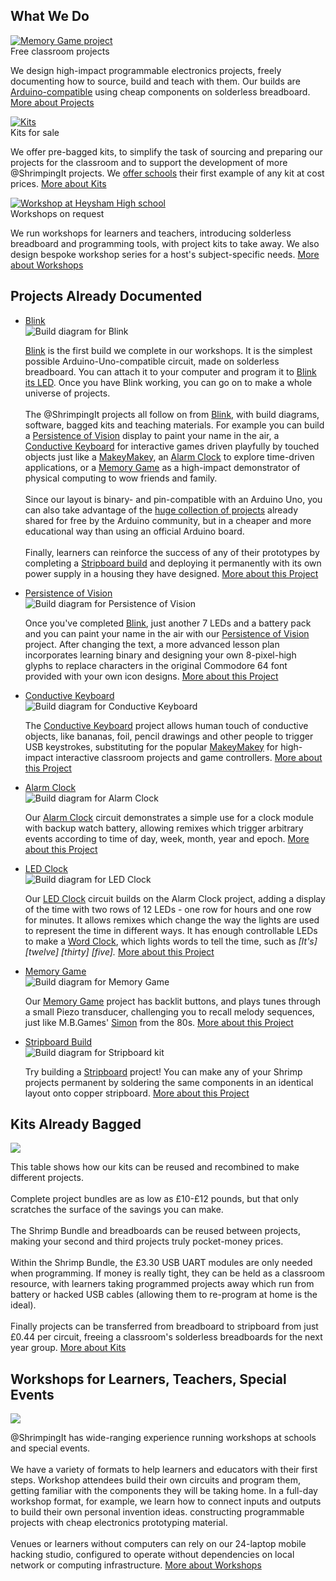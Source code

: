 <section id="what">
    <h2 class="line-behind" id="about"><span>What We Do</span></h2>
    <div class="cards">
        <div class="card">
            <div class="card-image">
                <a class="scroll-on-page-link" href="#project">
                    <img src="project/alarmclock/kit.png" alt="Memory Game project"/>
                </a>
            </div>
            <div class="card-header">
                Free classroom projects
            </div>
            <div class="card-copy">
                <p>
                    We design high-impact programmable electronics projects, freely documenting how to source, build and teach with them.
                    Our builds are <a target="_blank" href="http://arduino.cc">Arduino-compatible</a> using cheap components on solderless breadboard.
                    <a class="read-more scroll-on-page-link" href="#project">More about Projects</a>
                </p>
            </div>
        </div>
        <div class="card">
            <div class="card-image">
                <a class="scroll-on-page-link" href="#kit">
                    <img src="style/brand/kits.jpg" alt="Kits"/>
                </a>
            </div>
            <div class="card-header">
                Kits for sale
            </div>
            <div class="card-copy">
                <p>
                    We offer pre-bagged kits, to simplify the task of sourcing and preparing our projects for the classroom
                    and to support the development of more @ShrimpingIt projects. We <a href="./offer.html">offer schools</a> their first example of any kit at
                    cost prices.
                    <a class="read-more scroll-on-page-link" href="#kit">More about Kits</a>
                </p>
            </div>
        </div>
        <div class="card">
            <div class="card-image">
                <a class="scroll-on-page-link" href="#workshop">
                    <img src="style/brand/workshop.jpg" alt="Workshop at Heysham High school"/>
                </a>
            </div>
            <div class="card-header">
                Workshops on request
            </div>
            <div class="card-copy">
                <p>
                    We run workshops for learners and teachers, introducing solderless breadboard and programming
                    tools, with project kits to take away. We also design bespoke workshop series for a host's
                    subject-specific needs.
                    <a class="read-more scroll-on-page-link" href="#workshop">More about Workshops</a>
                </p>
            </div>
        </div>
    </div>
</section>
<section id="project">
    <h2 class="line-behind"><span>Projects Already Documented</span></h2>
    <ul class="accordion-tabs">
        <li class="tab-header-and-content">
            <a id="project-blink" href="javascript:void(0)" class="is-active tab-link">Blink</a>
            <div class="tab-content project blink">
                <img src="project/blink/kit.png" alt="Build diagram for Blink"/>
                <p>
                    <a href="./project/blink/">Blink</a> is the first build we complete in our workshops.
                    It is the simplest possible Arduino-Uno-compatible circuit, made on
                    solderless breadboard. You can attach it to your computer and program it to
                    <a target="_blank" href="http://arduino.cc/en/tutorial/blink">Blink its LED</a>.
                    Once you have Blink working, you can go on to make a whole universe of projects.
                    <br/><br/>
                    The @ShrimpingIt projects all follow on from <a href="project/blink/">Blink</a>, with build
                    diagrams, software, bagged kits and teaching materials. For example you can build
                    a <a href="#project-pov">Persistence of Vision</a> display to paint your name in the air,
                    a <a href="#project-keyboard">Conductive Keyboard</a> for interactive games driven playfully by
                    touched objects just like a <a target="_blank" href="http://makeymakey.com/">MakeyMakey</a>,
                    an <a href="#project-alarmclock">Alarm Clock</a> to explore time-driven applications,
                    or a <a href="#project-memory">Memory Game</a> as a high-impact demonstrator of physical computing
                    to wow friends and family.
                    <br/><br/>
                    Since our layout is binary-
                    and pin-compatible with an Arduino Uno, you can also take advantage of the
                    <a href="arduino.html">huge collection of projects</a> already shared for free by the Arduino
                    community, but in a cheaper and more educational way than using an official Arduino board.
                    <br/><br/>
                    Finally, learners can reinforce the success of any of their prototypes by completing a
                    <a href="#stripboard">Stripboard build</a> and deploying it permanently with its own power supply
                    in a housing they have designed.
                    <a class="read-more" href="project/blink/">More about this Project</a>
                </p>
            </div>
        </li>
        <li class="tab-header-and-content">
            <a id="project-pov" href="javascript:void(0)" class="tab-link">Persistence of Vision</a>
            <div class="tab-content project pov">
                <img src="project/pov/kit.png" alt="Build diagram for Persistence of Vision"/>
                <p>
                    Once you've completed <a href="#project-blink">Blink</a>, just another 7 LEDs and a battery pack and you can paint your name
                    in the air with our <a href="project/pov/">Persistence of Vision</a> project. After changing the text, a more advanced lesson plan incorporates learning binary
                    and designing your own 8-pixel-high glyphs to replace characters in the original Commodore 64
                    font provided with your own icon designs. <a class="read-more" href="project/pov/">More about this Project</a>
                </p>
            </div>
        </li>
        <li class="tab-header-and-content">
            <a id="project-keyboard" href="javascript:void(0)" class="tab-link">Conductive Keyboard</a>
            <div class="tab-content project keyboard">
                <img src="project/keyboard/kit.png" alt="Build diagram for Conductive Keyboard"/>
                <p>
                    The <a href="project/keyboard/">Conductive Keyboard</a> project allows human touch of conductive objects, like bananas, foil, pencil drawings and other people
                    to trigger USB keystrokes, substituting for the popular <a target="_blank" href="http://makeymakey.com/">MakeyMakey</a>
                    for high-impact interactive classroom projects and game controllers. <a class="read-more" href="project/keyboard/">More about this Project</a>
                </p>
            </div>
        </li>
        <li class="tab-header-and-content">
            <a id="project-alarmclock" href="javascript:void(0)" class="tab-link">Alarm Clock</a>
            <div class="tab-content project alarmclock">
                <img src="project/alarmclock/kit.png" alt="Build diagram for Alarm Clock"/>
                <p>
                    Our <a href="project/alarmclock/">Alarm Clock</a> circuit demonstrates a simple use for a clock module with backup watch battery, allowing
                    remixes which trigger arbitrary events according to time of day, week, month, year and epoch. <a class="read-more" href="project/alarmclock/">More about this Project</a>
                </p>
            </div>
        </li>
        <li class="tab-header-and-content">
            <a id="project-ledclock" href="javascript:void(0)" class="tab-link">LED Clock</a>
            <div class="tab-content project ledclock">
                <img src="project/ledclock/kit.png" alt="Build diagram for LED Clock"/>
                <p>
                    Our <a href="project/ledclock/">LED Clock</a> circuit builds on the Alarm Clock project, adding a display of the time with two rows of 12 LEDs - one row for hours and one row for minutes. 
                    It allows remixes which change the way the lights are used to represent the time in different ways. It has enough controllable LEDs to make a <a href="http://www.amazon.com/Princess-AAAD7312-LED-Word-Clock/dp/B00JPNWR3G" target="_blank">Word Clock</a>, which lights words to tell the time, such as <em>[It's] [twelve] [thirty] [five].</em> <a class="read-more" href="project/ledclock/">More about this Project</a>
                </p>
            </div>
        </li>
        <li class="tab-header-and-content">
            <a id="project-memory" href="javascript:void(0)" class="tab-link">Memory Game</a>
            <div class="tab-content project memory">
                <img src="project/memory/kit.png" alt="Build diagram for Memory Game"/>
                <p>
                    Our <a href="project/pov/">Memory Game</a> project has backlit buttons, and plays
                    tunes through a small Piezo transducer, challenging you to recall melody sequences,
                    just like M.B.Games' <a target="_blank" href="http://en.wikipedia.org/wiki/Simon_%28game%29">Simon</a> from the 80s. <a class="read-more" href="project/memory/">More about this Project</a>
                </p>
            </div>
        </li>
        <li class="tab-header-and-content">
            <a id="project-stripboard" href="javascript:void(0)" class="tab-link">Stripboard Build</a>
            <div class="tab-content project stripboard">
                <img src="project/stripboard/kit.png" alt="Build diagram for Stripboard kit"/>
                <p>
                    Try building a <a href="project/pov/">Stripboard</a> project! You can make any of your Shrimp
                    projects permanent by soldering the same components in an identical layout onto copper stripboard.
                    <a class="read-more" href="project/stripboard/">More about this Project</a>
                </p>
            </div>
        </li>
    </ul>
    
</section>
<section id="kit">
    <h2 class="line-behind"><span>Kits Already Bagged</span></h2>
    <section id="combinations">
        <img src="style/brand/combinations.png" />
        <p>
            This table shows how our kits can be reused and recombined to make different projects.
            <br/><br/>
            Complete project bundles are as low as £10-£12 pounds, but that only scratches the surface of the savings
            you can make.
            <br/><br/>
            The Shrimp Bundle and breadboards can be reused between projects, making your second and
            third projects truly pocket-money prices.
            <br/><br/>
            Within the Shrimp Bundle, the £3.30 USB UART modules are only needed when programming. If money is really
            tight, they can be held as a classroom resource, with learners taking programmed projects away which
            run from battery or hacked USB cables (allowing them to re-program at home is the ideal).
            <br/><br/>
            Finally projects can be transferred from breadboard to stripboard from just £0.44 per circuit, freeing
            a classroom's solderless breadboards for the next year group.
            <a class="read-more scroll-on-page-link" href="./kit/">More about Kits</a>
        </p>
    </section>
</section>
<section id="workshop">
    <h2 class="line-behind"><span>Workshops for Learners, Teachers, Special Events</span></h2>
    <section id="combinations">
        <img src="style/brand/workshop2.jpg" />
            <p>
		        @ShrimpingIt has wide-ranging experience running workshops at schools and special events. 
                <br/><br/>
		        We have a variety of formats to help learners and educators with their first steps. Workshop attendees build their own circuits
		        and program them, getting familiar with the components they will be taking home. In a full-day workshop format,
		        for example, we learn how to connect inputs and outputs to build their own personal invention ideas.
		        constructing programmable projects with cheap electronics prototyping material.
                <br/><br/>
	            Venues or learners without computers can rely on our 24-laptop mobile hacking studio, configured to operate without dependencies on local network or computing infrastructure.
	            <a class="read-more scroll-on-page-link" href="./workshop/">More about Workshops</a>
            </p>
    </section>
</section>